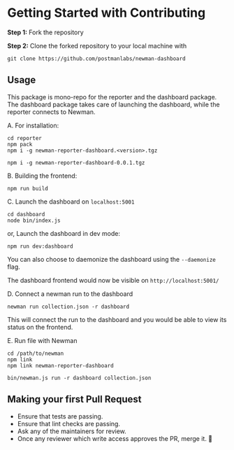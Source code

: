 # Getting Started with Contributing


**Step 1:** Fork the repository

**Step 2:** Clone the forked repository to your local machine with 
```
git clone https://github.com/postmanlabs/newman-dashboard
```

## Usage

This package is mono-repo for the reporter and the dashboard package. The dashboard package takes care of launching the dashboard, while the reporter connects to Newman.


A. For installation:
```
cd reporter
npm pack
npm i -g newman-reporter-dashboard.<version>.tgz
```

```
npm i -g newman-reporter-dashboard-0.0.1.tgz
```
B. Building the frontend:
```
npm run build
```

C. Launch the dashboard on `localhost:5001`

```
cd dashboard
node bin/index.js
```
or, Launch the dashboard in dev mode:
```
npm run dev:dashboard
```

You can also choose to daemonize the dashboard using the `--daemonize` flag.

The dashboard frontend would now be visible on `http://localhost:5001/`

D. Connect a newman run to the dashboard

```
newman run collection.json -r dashboard
```
This will connect the run to the dashboard and you would be able to view its status on the frontend.

E. Run file with Newman

```
cd /path/to/newman
npm link
npm link newman-reporter-dashboard

bin/newman.js run -r dashboard collection.json

```

## Making your first Pull Request

* Ensure that tests are passing.
* Ensure that lint checks are passing.
* Ask any of the maintainers for review.
* Once any reviewer which write access approves the PR, merge it. 🎉